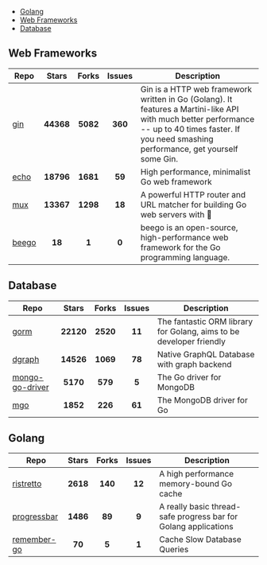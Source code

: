 
- [Golang](#golang)
- [Web Frameworks](#web-frameworks)
- [Database](#database)

## Web Frameworks

| Repo | Stars  | Forks  | Issues | Description |
| ---- | :----: | :----: | :----: | ----------- |
| [gin](https://github.com/gin-gonic/gin) | **44368** | **5082** | **360** | Gin is a HTTP web framework written in Go (Golang). It features a Martini-like API with much better performance -- up to 40 times faster. If you need smashing performance, get yourself some Gin. |
| [echo](https://github.com/labstack/echo) | **18796** | **1681** | **59** | High performance, minimalist Go web framework |
| [mux](https://github.com/gorilla/mux) | **13367** | **1298** | **18** | A powerful HTTP router and URL matcher for building Go web servers with 🦍 |
| [beego](https://github.com/astaxie/beego) | **18** | **1** | **0** | beego is an open-source, high-performance web framework for the Go programming language. |

## Database

| Repo | Stars  | Forks  | Issues | Description |
| ---- | :----: | :----: | :----: | ----------- |
| [gorm](https://github.com/go-gorm/gorm) | **22120** | **2520** | **11** | The fantastic ORM library for Golang, aims to be developer friendly |
| [dgraph](https://github.com/dgraph-io/dgraph) | **14526** | **1069** | **78** | Native GraphQL Database with graph backend |
| [mongo-go-driver](https://github.com/mongodb/mongo-go-driver) | **5170** | **579** | **5** | The Go driver for MongoDB |
| [mgo](https://github.com/globalsign/mgo) | **1852** | **226** | **61** | The MongoDB driver for Go |

## Golang

| Repo | Stars  | Forks  | Issues | Description |
| ---- | :----: | :----: | :----: | ----------- |
| [ristretto](https://github.com/dgraph-io/ristretto) | **2618** | **140** | **12** | A high performance memory-bound Go cache |
| [progressbar](https://github.com/schollz/progressbar) | **1486** | **89** | **9** | A really basic thread-safe progress bar for Golang applications |
| [remember-go](https://github.com/rocketlaunchr/remember-go) | **70** | **5** | **1** | Cache Slow Database Queries |
